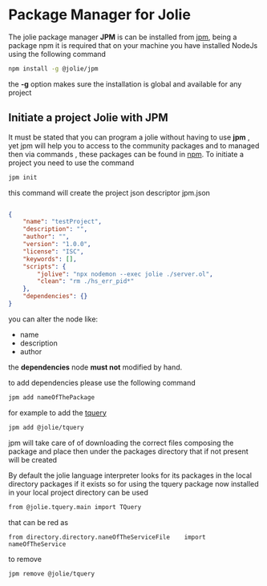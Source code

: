 # Package Manager for Jolie

The jolie package manager **JPM** is can be installed from [jpm](https://www.npmjs.com/package/@jolie/jpm), being a package npm it is required that on your machine you have installed NodeJs using the following command

```bash
npm install -g @jolie/jpm
```

the    **-g** option makes sure the installation is global and available for any project

## Initiate a project Jolie with JPM

It must be stated that you can program a jolie without having to use **jpm** , yet jpm will help you to access to the community packages and to managed then via commands , these packages can be found in [npm](https://www.npmjs.com).
To initiate a project you need to use the command

```bash
jpm init
```

this command will create the project json descriptor jpm.json

```json

{
    "name": "testProject",
    "description": "",
    "author": "",
    "version": "1.0.0",
    "license": "ISC",
    "keywords": [],
    "scripts": {
        "jolive": "npx nodemon --exec jolie ./server.ol",
        "clean": "rm ./hs_err_pid*"
    },
    "dependencies": {}
}

```

you can alter the node like:

- name
- description
- author

the **dependencies** node **must not** modified by hand.

to add dependencies please use the following command

```bash
jpm add nameOfThePackage

```

for example to add the [tquery](https://www.npmjs.com/package/@jolie/tquery)

```bash
jpm add @jolie/tquery
```

jpm will take care of of downloading the correct files composing the package and place then under the packages directory that if not present will be created

By default the jolie language interpreter looks for its packages in the local directory packages if it exists so for using the tquery package now installed in your local project directory can be used

```bash
from @jolie.tquery.main import TQuery
```

that can be red as

```jolie
from directory.directory.naneOfTheServiceFile    import nameOfTheService
```

to remove

```bash
jpm remove @jolie/tquery
```
